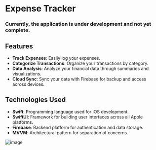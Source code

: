 # Expense Tracker

### Currently, the application is under development and not yet complete.

## Features

- **Track Expenses**: Easily log your expenses.
- **Categorize Transactions**: Organize your transactions by category.
- **Data Analysis**: Analyze your financial data through summaries and visualizations.
- **Cloud Sync**: Sync your data with Firebase for backup and access across devices.

## Technologies Used

- **Swift**: Programming language used for iOS development.
- **SwiftUI**: Framework for building user interfaces across all Apple platforms.
- **Firebase**: Backend platform for authentication and data storage.
- **MVVM**: Architectural pattern for separation of concerns.
  
![image](https://github.com/user-attachments/assets/b30e4375-5937-4bc4-954d-28b7ede69a34)
